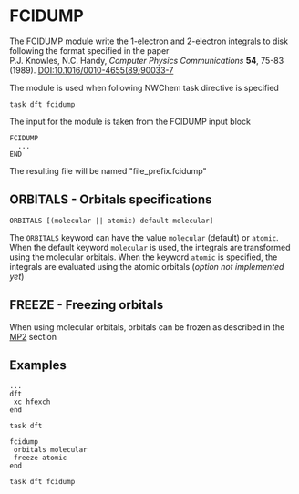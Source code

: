 # FCIDUMP

The FCIDUMP module write the 1-electron and 2-electron integrals to disk following the format
specified in the paper  
P.J. Knowles, N.C. Handy, 
*Computer Physics Communications* **54**, 75-83 (1989). [DOI:10.1016/0010-4655(89)90033-7](https://doi.org/10.1016/0010-4655(89)90033-7)

The  module is used when following NWChem task directive is specified
```
task dft fcidump
```
The input for the module is taken from the FCIDUMP input block
```
FCIDUMP
  ... 
END
```

The resulting file will be named "file_prefix.fcidump"

## ORBITALS - Orbitals specifications
```
ORBITALS [(molecular || atomic) default molecular]
```

The `ORBITALS` keyword can have the value `molecular`  (default) or `atomic`.
When the default keyword `molecular` is used, the integrals are transformed using the
molecular orbitals.
When the  keyword `atomic` is specified, the integrals are evaluated using the atomic orbitals
(*option not implemented yet*)


## FREEZE - Freezing orbitals

When using molecular orbitals, orbitals can be frozen as described in the
[MP2](MP2##freeze----freezing-orbitals) section

## Examples

```
...
dft
 xc hfexch
end

task dft

fcidump
 orbitals molecular
 freeze atomic
end

task dft fcidump
```
